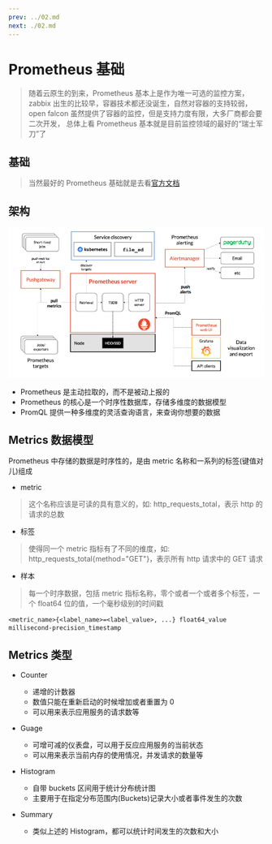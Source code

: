 ```yaml
---
prev: ../02.md
next: ./02.md
---
```


# Prometheus 基础

> 随着云原生的到来，Prometheus 基本上是作为唯一可选的监控方案，
> zabbix 出生的比较早，容器技术都还没诞生，自然对容器的支持较弱，
> open falcon 虽然提供了容器的监控，但是支持力度有限，大多厂商都会要二次开发，
> 总体上看 Prometheus 基本就是目前监控领域的最好的“瑞士军刀”了

## 基础

> 当然最好的 Prometheus 基础就是去看[官方文档](https://prometheus.io/docs/prometheus/latest/getting_started/)

## 架构

![prometheus架构](../asset/prometheus_architecture.png)

- Prometheus 是主动拉取的，而不是被动上报的
- Prometheus 的核心是一个时序性数据库，存储多维度的数据模型
- PromQL 提供一种多维度的灵活查询语言，来查询你想要的数据

## Metrics 数据模型

Prometheus 中存储的数据是时序性的，是由 metric 名称和一系列的标签(键值对儿)组成

- metric

> 这个名称应该是可读的具有意义的，如: http_requests_total，表示 http 的请求的总数

- 标签

> 使得同一个 metric 指标有了不同的维度，如: http_requests_total{method="GET"}，表示所有 http 请求中的 GET 请求

- 样本

> 每一个时序数据，包括 metric 指标名称，零个或者一个或者多个标签，一个 float64 位的值，一个毫秒级别的时间戳

```
<metric_name>{<label_name>=<label_value>, ...} float64_value millisecond-precision_timestamp
```

## Metrics 类型

- Counter

  - 递增的计数器
  - 数值只能在重新启动的时候增加或者重置为 0
  - 可以用来表示应用服务的请求数等

- Guage

  - 可增可减的仪表盘，可以用于反应应用服务的当前状态
  - 可以用来表示当前内存的使用情况，并发请求的数量等

- Histogram

  - 自带 buckets 区间用于统计分布统计图
  - 主要用于在指定分布范围内(Buckets)记录大小或者事件发生的次数

- Summary
  - 类似上述的 Histogram，都可以统计时间发生的次数和大小
